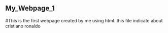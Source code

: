 ## My_Webpage_1
#This is the first webpage created by me using html. this file indicate about cristiano ronaldo
